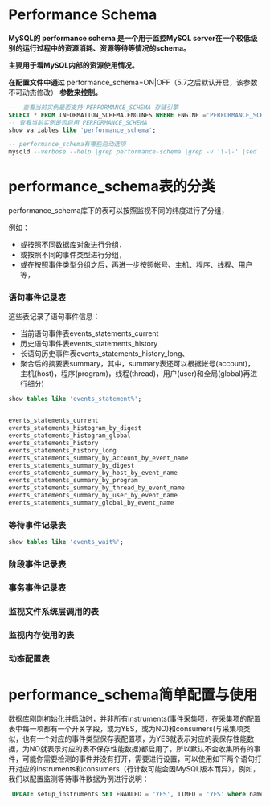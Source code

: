 # Performance Schema



**MySQL的 performance schema 是一个用于监控MySQL server在一个较低级别的运行过程中的资源消耗、资源等待等情况的schema。**

**主要用于看MySQL内部的资源使用情况。**

**在配置文件中通过** performance_schema=ON|OFF（5.7之后默认开启，该参数不可动态修改） **参数来控制。**



```sql
--  查看当前实例是否支持 PERFORMANCE_SCHEMA 存储引擎 
SELECT * FROM INFORMATION_SCHEMA.ENGINES WHERE ENGINE ='PERFORMANCE_SCHEMA';
-- 查看当前实例是否启用 PERFORMANCE_SCHEMA 
show variables like 'performance_schema';

-- performance_schema有哪些启动选项
mysqld --verbose --help |grep performance-schema |grep -v '\-\-' |sed '1d' |sed '/[0-9]\+/d'
```









# performance_schema表的分类





performance_schema库下的表可以按照监视不同的纬度进行了分组，

例如：

- 或按照不同数据库对象进行分组，
- 或按照不同的事件类型进行分组，
- 或在按照事件类型分组之后，再进一步按照帐号、主机、程序、线程、用户等，





### 语句事件记录表



这些表记录了语句事件信息：

- 当前语句事件表events_statements_current
- 历史语句事件表events_statements_history
- 长语句历史事件表events_statements_history_long、
- 聚合后的摘要表summary，其中，summary表还可以根据帐号(account)，主机(host)，程序(program)，线程(thread)，用户(user)和全局(global)再进行细分)

```sql
show tables like 'events_statement%';


events_statements_current
events_statements_histogram_by_digest
events_statements_histogram_global
events_statements_history
events_statements_history_long
events_statements_summary_by_account_by_event_name
events_statements_summary_by_digest
events_statements_summary_by_host_by_event_name
events_statements_summary_by_program
events_statements_summary_by_thread_by_event_name
events_statements_summary_by_user_by_event_name
events_statements_summary_global_by_event_name
```





### 等待事件记录表

```sql
show tables like 'events_wait%';


```



### 阶段事件记录表





### 事务事件记录表





### 监视文件系统层调用的表





### 监视内存使用的表





### 动态配置表



# performance_schema简单配置与使用



数据库刚刚初始化并启动时，并非所有instruments(事件采集项，在采集项的配置表中每一项都有一个开关字段，或为YES，或为NO)和consumers(与采集项类似，也有一个对应的事件类型保存表配置项，为YES就表示对应的表保存性能数据，为NO就表示对应的表不保存性能数据)都启用了，所以默认不会收集所有的事件，可能你需要检测的事件并没有打开，需要进行设置，可以使用如下两个语句打开对应的instruments和consumers（行计数可能会因MySQL版本而异），例如，我们以配置监测等待事件数据为例进行说明：



```sql
 UPDATE setup_instruments SET ENABLED = 'YES', TIMED = 'YES' where name like 'wait%';;
```



